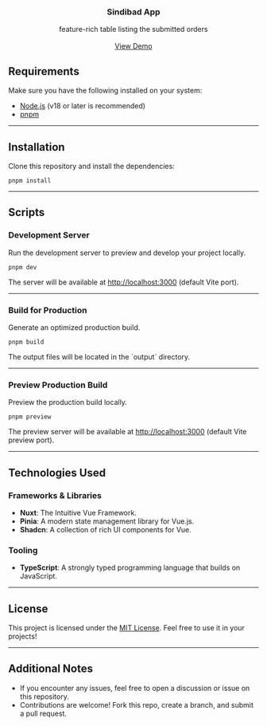   <h3 align="center">Sindibad App</h3>

  <p align="center">
    feature-rich table listing the submitted orders
    <br />
    <br />
    <a href="https://shadcn-table.netlify.app/">View Demo</a>
  </p>
</div>

## Requirements

Make sure you have the following installed on your system:

- [Node.js](https://nodejs.org/) (v18 or later is recommended)
- [pnpm](https://pnpm.io/)

---

## Installation

Clone this repository and install the dependencies:

```
pnpm install
```

---

## Scripts

### Development Server

Run the development server to preview and develop your project locally.

```
pnpm dev
```

The server will be available at [http://localhost:3000](http://localhost:3000) (default Vite port).

---

### Build for Production

Generate an optimized production build.

```
pnpm build
```

The output files will be located in the \`output\` directory.

---

### Preview Production Build

Preview the production build locally.

```
pnpm preview
```

The preview server will be available at [http://localhost:3000](http://localhost:3000) (default Vite preview port).

---

## Technologies Used

### Frameworks & Libraries

- **Nuxt**: The Intuitive Vue Framework.
- **Pinia**: A modern state management library for Vue.js.
- **Shadcn**: A collection of rich UI components for Vue.

### Tooling

- **TypeScript**: A strongly typed programming language that builds on JavaScript.

---

## License

This project is licensed under the [MIT License](./LICENSE). Feel free to use it in your projects!

---

## Additional Notes

- If you encounter any issues, feel free to open a discussion or issue on this repository.
- Contributions are welcome! Fork this repo, create a branch, and submit a pull request.

